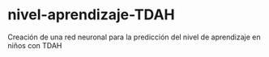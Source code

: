 # nivel-aprendizaje-TDAH
Creación de una red neuronal  para la predicción del nivel de aprendizaje en niños con TDAH 
